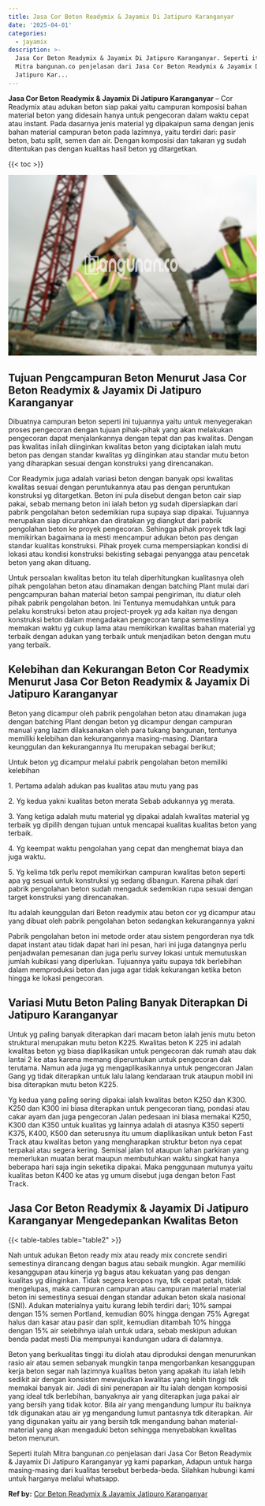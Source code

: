 ```yaml
---
title: Jasa Cor Beton Readymix & Jayamix Di Jatipuro Karanganyar
date: '2025-04-01'
categories:
  - jayamix
description: >-
  Jasa Cor Beton Readymix & Jayamix Di Jatipuro Karanganyar. Seperti itulah
  Mitra bangunan.co penjelasan dari Jasa Cor Beton Readymix & Jayamix Di
  Jatipuro Kar...
---
```


**Jasa Cor Beton Readymix & Jayamix Di Jatipuro Karanganyar** – Cor Readymix atau adukan beton siap pakai yaitu campuran komposisi bahan material beton yang didesain hanya untuk pengecoran dalam waktu cepat atau instant. Pada dasarnya jenis material yg dipakaipun sama dengan jenis bahan material campuran beton pada lazimnya, yaitu terdiri dari: pasir beton, batu split, semen dan air. Dengan komposisi dan takaran yg sudah ditentukan pas dengan kualitas hasil beton yg ditargetkan.

{{< toc >}}

![Jasa Cor Beton Readymix & Jayamix Di Jatipuro Karanganyar](/images/jasa-cor-readymix-26.png)

## Tujuan Pengcampuran Beton Menurut Jasa Cor Beton Readymix & Jayamix Di Jatipuro Karanganyar

Dibuatnya campuran beton seperti ini tujuannya yaitu untuk menyegerakan proses pengecoran dengan tujuan pihak-pihak yang akan melakukan pengecoran dapat menjalankannya dengan tepat dan pas kwalitas. Dengan pas kwalitas inilah diinginkan kwalitas beton yang diciptakan ialah mutu beton pas dengan standar kwalitas yg diinginkan atau standar mutu beton yang diharapkan sesuai dengan konstruksi yang direncanakan.

Cor Readymix juga adalah variasi beton dengan banyak opsi kwalitas kwalitas sesuai dengan peruntukannya atau pas dengan peruntukan konstruksi yg ditargetkan. Beton ini pula disebut dengan beton cair siap pakai, sebab memang beton ini ialah beton yg sudah dipersiapkan dari pabrik pengolahan beton sedemikian rupa supaya siap dipakai. Tujuannya merupakan siap dicurahkan dan diratakan yg diangkut dari pabrik pengolahan beton ke proyek pengecoran. Sehingga pihak proyek tdk lagi memikirkan bagaimana ia mesti mencampur adukan beton pas dengan standar kualitas konstruksi. Pihak proyek cuma mempersiapkan kondisi di lokasi atau kondisi konstruksi bekisting sebagai penyangga atau pencetak beton yang akan dituang.

Untuk persoalan kwalitas beton itu telah diperhitungkan kualitasnya oleh pihak pengolahan beton atau dinamakan dengan batching Plant mulai dari pengcampuran bahan material beton sampai pengiriman, itu diatur oleh pihak pabrik pengolahan beton. Ini Tentunya memudahkan untuk para pelaku konstruksi beton atau project-proyek yg ada kaitan nya dengan konstruksi beton dalam mengadakan pengecoran tanpa semestinya memakan waktu yg cukup lama atau memikirkan kwalitas bahan material yg terbaik dengan adukan yang terbaik untuk menjadikan beton dengan mutu yang terbaik.

## Kelebihan dan Kekurangan Beton Cor Readymix Menurut Jasa Cor Beton Readymix & Jayamix Di Jatipuro Karanganyar

Beton yang dicampur oleh pabrik pengolahan beton atau dinamakan juga dengan batching Plant dengan beton yg dicampur dengan campuran manual yang lazim dilaksanakan oleh para tukang bangunan, tentunya memiliki kelebihan dan kekurangannya masing-masing. Diantara keunggulan dan kekurangannya Itu merupakan sebagai berikut;

Untuk beton yg dicampur melalui pabrik pengolahan beton memiliki kelebihan

1\. Pertama adalah adukan pas kualitas atau mutu yang pas

2\. Yg kedua yakni kualitas beton merata Sebab adukannya yg merata.

3\. Yang ketiga adalah mutu material yg dipakai adalah kwalitas material yg terbaik yg dipilih dengan tujuan untuk mencapai kualitas kualitas beton yang terbaik.

4\. Yg keempat waktu pengolahan yang cepat dan menghemat biaya dan juga waktu.

5\. Yg kelima tdk perlu repot memikirkan campuran kwalitas beton seperti apa yg sesuai untuk konstruksi yg sedang dibangun. Karena pihak dari pabrik pengolahan beton sudah mengaduk sedemikian rupa sesuai dengan target konstruksi yang direncanakan.

Itu adalah keunggulan dari Beton readymix atau beton cor yg dicampur atau yang dibuat oleh pabrik pengolahan beton sedangkan kekurangannya yakni

Pabrik pengolahan beton ini metode order atau sistem pengorderan nya tdk dapat instant atau tidak dapat hari ini pesan, hari ini juga datangnya perlu penjadwalan pemesanan dan juga perlu survey lokasi untuk memutuskan jumlah kubikasi yang diperlukan. Tujuannya yaitu supaya tdk berlebihan dalam memproduksi beton dan juga agar tidak kekurangan ketika beton hingga ke lokasi pengecoran.

## Variasi Mutu Beton Paling Banyak Diterapkan Di Jatipuro Karanganyar

Untuk yg paling banyak diterapkan dari macam beton ialah jenis mutu beton struktural merupakan mutu beton K225. Kwalitas beton K 225 ini adalah kwalitas beton yg biasa diaplikasikan untuk pengecoran dak rumah atau dak lantai 2 ke atas karena memang diperuntukan untuk pengecoran dak terutama. Namun ada juga yg mengaplikasikannya untuk pengecoran Jalan Gang yg tidak diterapkan untuk lalu lalang kendaraan truk ataupun mobil ini bisa diterapkan mutu beton K225.

Yg kedua yang paling sering dipakai ialah kwalitas beton K250 dan K300. K250 dan K300 ini biasa diterapkan untuk pengecoran tiang, pondasi atau cakar ayam dan juga pengecoran Jalan pedesaan ini biasa memakai K250, K300 dan K350 untuk kualitas yg lainnya adalah di atasnya K350 seperti K375, K400, K500 dan seterusnya itu umum diaplikasikan untuk beton Fast Track atau kwalitas beton yang mengharapkan struktur beton nya cepat terpakai atau segera kering. Semisal jalan tol ataupun lahan parkiran yang memerlukan muatan berat maupun membutuhkan waktu singkat hanya beberapa hari saja ingin seketika dipakai. Maka penggunaan mutunya yaitu kualitas beton K400 ke atas yg umum disebut juga dengan beton Fast Track.

## Jasa Cor Beton Readymix & Jayamix Di Jatipuro Karanganyar Mengedepankan Kwalitas Beton

{{< table-tables table="table2" >}}

Nah untuk adukan Beton ready mix atau ready mix concrete sendiri semestinya dirancang dengan bagus atau sebaik mungkin. Agar memiliki kesanggupan atau kinerja yg bagus atau kekuatan yang pas dengan kualitas yg diinginkan. Tidak segera keropos nya, tdk cepat patah, tidak mengelupas, maka campuran campuran atau campuran material material beton ini semestinya sesuai dengan standar adukan beton skala nasional (SNI). Adukan materialnya yaitu kurang lebih terdiri dari; 10% sampai dengan 15% semen Portland, kemudian 60% hingga dengan 75% Agregat halus dan kasar atau pasir dan split, kemudian ditambah 10% hingga dengan 15% air selebihnya ialah untuk udara, sebab meskipun adukan benda padat mesti Dia mempunyai kandungan udara di dalamnya.

Beton yang berkualitas tinggi itu diolah atau diproduksi dengan menurunkan rasio air atau semen sebanyak mungkin tanpa mengorbankan kesanggupan kerja beton segar nah lazimnya kualitas beton yang apakah itu ialah lebih sedikit air dengan konsisten mewujudkan kwalitas yang lebih tinggi tdk memakai banyak air. Jadi di sini penerapan air Itu ialah dengan komposisi yang ideal tdk berlebihan, banyaknya air yang diterapkan juga pakai air yang bersih yang tidak kotor. Bila air yang mengandung lumpur itu baiknya tdk digunakan atau air yg mengandung lumut pantasnya tdk diterapkan. Air yang digunakan yaitu air yang bersih tdk mengandung bahan material-material yang akan mengaduki beton sehingga menyebabkan kwalitas beton menurun.

Seperti itulah Mitra bangunan.co penjelasan dari Jasa Cor Beton Readymix & Jayamix Di Jatipuro Karanganyar yg kami paparkan, Adapun untuk harga masing-masing dari kualitas tersebut berbeda-beda. Silahkan hubungi kami untuk harganya melalui whatsapp.

**Ref by:** [Cor Beton Readymix & Jayamix Jatipuro Karanganyar](https://id.wikipedia.org/wiki/Cor)

